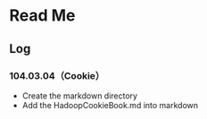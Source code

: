 # Read Me

## Log

###  104.03.04（Cookie） 
 
* Create the markdown directory
* Add the HadoopCookieBook.md into markdown
